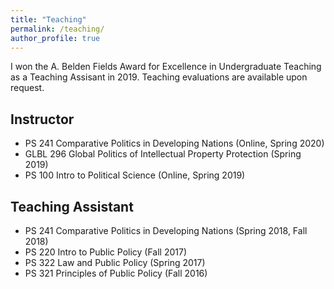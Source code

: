 ```yaml
---
title: "Teaching"
permalink: /teaching/
author_profile: true
---
```


I won the A. Belden Fields Award for Excellence in Undergraduate Teaching as a Teaching Assisant in 2019. Teaching evaluations are available upon request.

## Instructor

* PS 241 Comparative Politics in Developing Nations (Online, Spring 2020)
* GLBL 296 Global Politics of Intellectual Property Protection (Spring 2019)
* PS 100 Intro to Political Science (Online, Spring 2019)

## Teaching Assistant

* PS 241 Comparative Politics in Developing Nations (Spring 2018, Fall 2018)
* PS 220 Intro to Public Policy (Fall 2017)
* PS 322 Law and Public Policy (Spring 2017)
* PS 321 Principles of Public Policy (Fall 2016)

